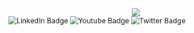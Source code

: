 <div id="header" align="center">
  <img src="https://media.giphy.com/media/v1.Y2lkPTc5MGI3NjExOWQyZGUwOWxwaXY5aGJocG8yM2pydzE0NmI3Y3V1bjNwMWNmNGZ2ciZlcD12MV9pbnRlcm5hbF9naWZfYnlfaWQmY3Q9cw/gjrYDwbjnK8x36xZIO/giphy.gif"/>
</div>
<div id="badges">
  <img src="https://img.shields.io/badge/LinkedIn-blue?style=for-the-badge&logo=linkedin&logoColor=white" alt="LinkedIn Badge"/>
  <img src="https://img.shields.io/badge/YouTube-red?style=for-the-badge&logo=youtube&logoColor=white" alt="Youtube Badge"/>
  <img src="https://img.shields.io/badge/Twitter-blue?style=for-the-badge&logo=twitter&logoColor=white" alt="Twitter Badge"/>
</div>

